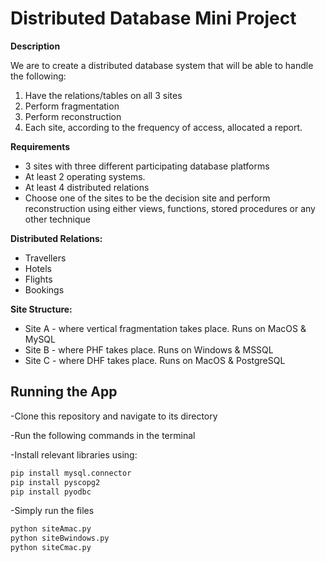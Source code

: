 # Distributed Database Mini Project

**Description**

We are to create a distributed database system that will be able to handle the following:
1) Have the relations/tables on all 3 sites
2) Perform fragmentation
3) Perform reconstruction
4) Each site, according to the frequency of access, allocated a report.


**Requirements**

- 3 sites with three different participating database platforms
- At least 2 operating systems.
- At least 4 distributed relations
- Choose one of the sites to be the decision site and perform reconstruction using either views, functions, stored procedures or any other technique

**Distributed Relations:**
- Travellers
- Hotels
- Flights
- Bookings

**Site Structure:**
- Site A - where vertical fragmentation takes place. Runs on MacOS & MySQL
- Site B - where PHF takes place. Runs on Windows & MSSQL
- Site C - where DHF takes place. Runs on MacOS & PostgreSQL

## Running the App
-Clone this repository and navigate to its directory

-Run the following commands in the terminal

-Install relevant libraries using:
```bash
pip install mysql.connector
pip install pyscopg2
pip install pyodbc
```
-Simply run the files
```bash
python siteAmac.py
python siteBwindows.py
python siteCmac.py
```
